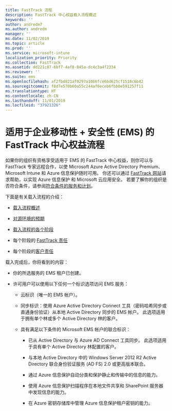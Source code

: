 ```yaml
---
title: FastTrack 流程
description: FastTrack 中心权益载入流程概述
keywords: ''
author: andredm7
ms.author: andredm
manager: ''
ms.date: 11/02/2019
ms.topic: article
ms.prod: ''
ms.service: microsoft-intune
localization_priority: Priority
ms.collection: FastTrack
ms.assetid: dd221c87-6bf7-4af8-845a-dc4c3a4f2334
ms.reviewer: ''
ms.suite: ems
ms.openlocfilehash: af2fbd821af9297a10b6fce6bd625cf1518c6b42
ms.sourcegitcommit: f8d7e570b60a55c244af0eceb6fbb0e591257f11
ms.translationtype: HT
ms.contentlocale: zh-CN
ms.lasthandoff: 11/01/2019
ms.locfileid: "37921326"
---
```

# <a name="fasttrack-center-benefit-process-for-enterprise-mobility--security-ems"></a>适用于企业移动性 + 安全性 (EMS) 的 FastTrack 中心权益流程
如果你的组织有资格享受适用于 EMS 的 FastTrack 中心权益，则你可以与 FastTrack 专家远程合作，以使 Microsoft Azure Active Directory Premium、Microsoft Intune 和 Azure 信息保护随时可用。 你还可以通过 [FastTrack 网站](https://www.microsoft.com/fasttrack/microsoft-365/ems)请求帮助，以实现 Azure 信息保护 和 Microsoft 云应用安全。 若要了解你的组织是否符合条件，请参阅[符合条件的服务和计划](M365-eligible-services-and-plans.md)。


下面是有关载入流程的介绍：

-   [载入流程概述](EMS-fasttrack-benefit-overview.md)

-   [对源环境的预期](EMS-source-environment-expectations.md)

-   [载入流程的各个阶段](EMS-onboarding-phases.md)

-   每个阶段的 [FastTrack 责任](EMS-fasttrack-responsibilities.md)

-   每个阶段的[客户责任](EMS-your-responsibilities.md)

载入完成后，你将看到的内容：

-   你的所选服务的 EMS 租户已创建。

-   许可用户可以使用以下任何一个标识选项访问 EMS 服务：

    -   云标识（唯一的 EMS 帐户）。

    -   同步标识：使用 Azure Active Directory Connect 工具（密码哈希同步或直通身份验证）从本地 Active Directory 同步的 EMS 帐户。 此选项适用于拥有单个林或多个 Active Directory 林的客户。

    -   具有满足以下条件的 Microsoft EMS 帐户的联合标识：

        -   已从 Active Directory 与 Azure AD Connect 工具同步。 此选项适用于具有单个 Active Directory 林配置的客户。

        -   与本地 Active Directory 中的 Windows Server 2012 R2 Active Directory 联合身份验证服务 (AD FS) 2.0 或更高版本联合。

        -   通过 Azure 信息保护自动分类和保护静止和传输中的信息的能力。 

        -   使用 Azure 信息保护扫描程序在本地文件共享和 SharePoint 服务器中发现信息的能力。 

        -   在 Azure 密钥存储库中管理 Azure 信息保护租户密钥的能力。 
